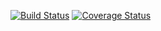 [![Build Status](https://travis-ci.org/jfilla/tests.svg?branch=master)](https://travis-ci.org/jfilla/tests.svg?branch=master)
[![Coverage Status](https://coveralls.io/repos/github/jfilla/tests/badge.svg?branch=master)](https://coveralls.io/github/jfilla/tests?branch=master)
